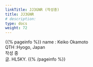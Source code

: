 ```yaml
---
linkTitle: JJ3GNR (작성중)
title: JJ3GNR
# description: 
type: docs
weight: 72
---
```

{{% pageinfo %}}
name : Keiko Okamoto<br>
QTH   :Hyogo, Japan<br>
작성 중<br>
글. HL5KY.
{{% /pageinfo %}}